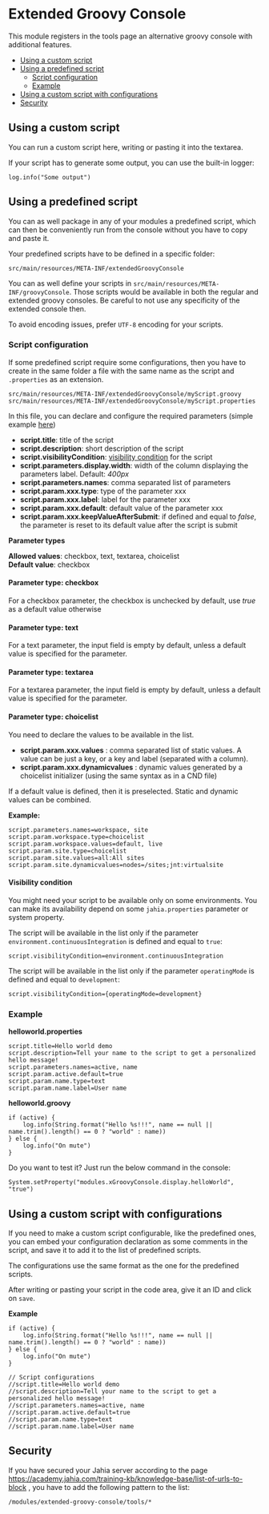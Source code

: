 # Extended Groovy Console 
This module registers in the tools page an alternative groovy console with additional features.
  
* [Using a custom script](#how-to-use-custom) 
* [Using a predefined script](#how-to-use-predefined) 
  * [Script configuration](#configuration) 
  * [Example](#example) 
* [Using a custom script with configurations](#ram-script)
* [Security](#security)


## <a name="how-to-use-custom"></a>Using a custom script

You can run a custom script here, writing or pasting it into the textarea.

If your script has to generate some output, you can use the built-in logger: 

    log.info("Some output")

## <a name="how-to-use-predefined"></a>Using a predefined script

You can as well package in any of your modules a predefined script, 
which can then be conveniently run from the console without you have to copy and paste it.

Your predefined scripts have to be defined in a specific folder:

    src/main/resources/META-INF/extendedGroovyConsole
    
You can as well define your scripts in `src/main/resources/META-INF/groovyConsole`.
Those scripts would be available in both the regular and extended groovy consoles. Be careful 
to not use any specificity of the extended console then.

To avoid encoding issues, prefer `UTF-8` encoding for your scripts.

### <a name="configuration"></a>Script configuration

If some predefined script require some configurations, then you have to create in the same 
folder a file with the same name as the script and `.properties` as an extension. 

    src/main/resources/META-INF/extendedGroovyConsole/myScript.groovy
    src/main/resources/META-INF/extendedGroovyConsole/myScript.properties

In this file, you can declare and configure the required parameters (simple example [here](#example-conf))

* __script.title__: title of the script
* __script.description__: short description of the script
* __script.visibilityCondition__: [visibility condition](#visibility-condition) for the script
* __script.parameters.display.width__: width of the column displaying the parameters label. Default: _400px_
* __script.parameters.names__: comma separated list of parameters
* __script.param.xxx.type__: type of the parameter xxx
* __script.param.xxx.label__: label for the parameter xxx
* __script.param.xxx.default__: default value of the parameter xxx
* __script.param.xxx.keepValueAfterSubmit__: if defined and equal to _false_, the parameter is reset to its default value after the script is submit 

**Parameter types**

__Allowed values__: checkbox, text, textarea, choicelist  \
__Default value__: checkbox

#### Parameter type: checkbox

For a checkbox parameter, the checkbox is unchecked by default, use _true_ as a default value otherwise

#### Parameter type: text

For a text parameter, the input field is empty by default, unless a default value is specified for the parameter.

#### Parameter type: textarea

For a textarea parameter, the input field is empty by default, unless a default value is specified for the parameter.

#### Parameter type: choicelist

You need to declare the values to be available in the list.

* __script.param.xxx.values__ : comma separated list of static values. A value can be just a key, or a key and label (separated with a column).
* __script.param.xxx.dynamicvalues__ : dynamic values generated by a choicelist initializer (using the same syntax as in a CND file)

If a default value is defined, then it is preselected. Static and dynamic values can be combined.

**Example:**

    script.parameters.names=workspace, site
    script.param.workspace.type=choicelist
    script.param.workspace.values=default, live
    script.param.site.type=choicelist
    script.param.site.values=all:All sites
    script.param.site.dynamicvalues=nodes=/sites;jnt:virtualsite
    
#### <a name="visibility-condition">Visibility condition

You might need your script to be available only on some environments. You can make its availability depend on
some `jahia.properties` parameter or system property.

The script will be available in the list only if the parameter `environment.continuousIntegration`
is defined and equal to `true`: 

    script.visibilityCondition=environment.continuousIntegration
    
The script will be available in the list only if the parameter `operatingMode`
is defined and equal to `development`: 

    script.visibilityCondition={operatingMode=development}    


### <a name="example"></a>Example

**<a name="example-conf"></a>helloworld.properties**

    script.title=Hello world demo
    script.description=Tell your name to the script to get a personalized hello message!
    script.parameters.names=active, name
    script.param.active.default=true
    script.param.name.type=text
    script.param.name.label=User name
        

**helloworld.groovy**

    if (active) {
        log.info(String.format("Hello %s!!!", name == null || name.trim().length() == 0 ? "world" : name))
    } else {
        log.info("On mute")
    }
        
Do you want to test it? Just run the below command in the console:

    System.setProperty("modules.xGroovyConsole.display.helloWorld", "true")        

## <a name="ram-script"></a>Using a custom script with configurations

If you need to make a custom script configurable, like the predefined ones, you can embed your configuration declaration
as some comments in the script, and save it to add it to the list of predefined scripts.

The configurations use the same format as the one for the predefined scripts.

After writing or pasting your script in the code area, give it an ID and click on `save`.

**Example**

    if (active) {
        log.info(String.format("Hello %s!!!", name == null || name.trim().length() == 0 ? "world" : name))
    } else {
        log.info("On mute")
    }

    // Script configurations
    //script.title=Hello world demo
    //script.description=Tell your name to the script to get a personalized hello message!
    //script.parameters.names=active, name
    //script.param.active.default=true
    //script.param.name.type=text
    //script.param.name.label=User name

## <a name="security"></a>Security

If you have secured your Jahia server according to the page
https://academy.jahia.com/training-kb/knowledge-base/list-of-urls-to-block
, you have to add the following pattern to the list:

    /modules/extended-groovy-console/tools/*
